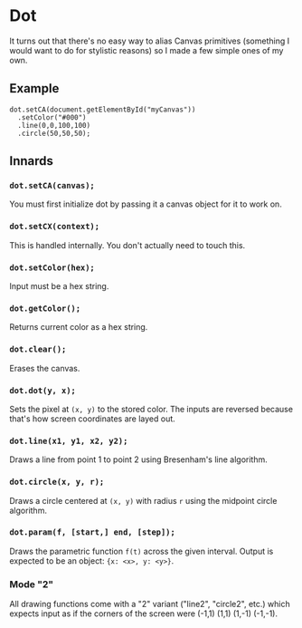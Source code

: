 Dot
===

It turns out that there's no easy way to alias Canvas primitives (something I would want to do for stylistic reasons) so I made a few simple ones of my own.

## Example

    dot.setCA(document.getElementById("myCanvas"))
      .setColor("#000")
      .line(0,0,100,100)
      .circle(50,50,50);

## Innards

### `dot.setCA(canvas);`

You must first initialize dot by passing it a canvas object for it to work on.

### `dot.setCX(context);`

This is handled internally. You don't actually need to touch this.

### `dot.setColor(hex);`

Input must be a hex string.

### `dot.getColor();`

Returns current color as a hex string.

### `dot.clear();`

Erases the canvas.

### `dot.dot(y, x);`

Sets the pixel at `(x, y)` to the stored color. The inputs are reversed because that's how screen coordinates are layed out.

### `dot.line(x1, y1, x2, y2);`

Draws a line from point 1 to point 2 using Bresenham's line algorithm.

### `dot.circle(x, y, r);`

Draws a circle centered at `(x, y)` with radius `r` using the midpoint circle algorithm.

### `dot.param(f, [start,] end, [step]);`

Draws the parametric function `f(t)` across the given interval. Output is expected to be an object: `{x: <x>, y: <y>}`.

### Mode "2"

All drawing functions come with a "2" variant ("line2", "circle2", etc.) which expects input as if the corners of the screen were (-1,1) (1,1) (1,-1) (-1,-1).
